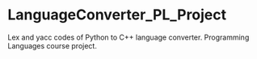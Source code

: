 # LanguageConverter_PL_Project
Lex and yacc codes of Python to C++ language converter. Programming Languages course project.
